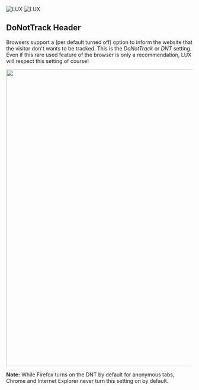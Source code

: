 ![LUX](../Images/logo_claim.svg#gh-light-mode-only "LUX")
![LUX](../Images/logo_claim_white.svg#gh-dark-mode-only "LUX")

## DoNotTrack Header

Browsers support a (per default turned off) option to inform the website that the visitor don't wants to be tracked.
This is the *DoNotTrack* or *DNT* setting. Even if this rare used feature of the browser is only a recommendation, LUX
will respect this setting of course!

<img src="../Images/documentation_marketing_donottrack.png" width="800" />

**Note:** While Firefox turns on the DNT by default for anonymous tabs, Chrome and Internet Explorer never turn this
setting on by default.
